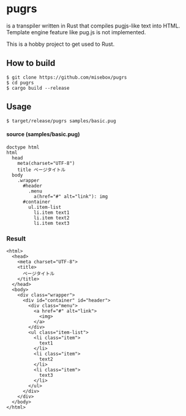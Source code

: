 # pugrs

is a transpiler written in Rust that compiles pugjs-like text into HTML.
Template engine feature like pug.js is not implemented.

This is a hobby project to get used to Rust.

## How to build
```
$ git clone https://github.com/misebox/pugrs
$ cd pugrs
$ cargo build --release
```

## Usage
```
$ target/release/pugrs samples/basic.pug
```

#### source (samples/basic.pug)

```
doctype html
html
  head
    meta(charset="UTF-8")
    title ページタイトル
  body
    .wrapper
      #header
        .menu
          a(href="#" alt="link"): img
      #container
        ul.item-list
          li.item text1
          li.item text2
          li.item text3
```

### Result
```
<html>
  <head>
    <meta charset="UTF-8">
    <title>
      ページタイトル
    </title>
  </head>
  <body>
    <div class="wrapper">
      <div id="container" id="header">
        <div class="menu">
          <a href="#" alt="link">
            <img>
          </a>
        </div>
        <ul class="item-list">
          <li class="item">
            text1
          </li>
          <li class="item">
            text2
          </li>
          <li class="item">
            text3
          </li>
        </ul>
      </div>
    </div>
  </body>
</html>
```
